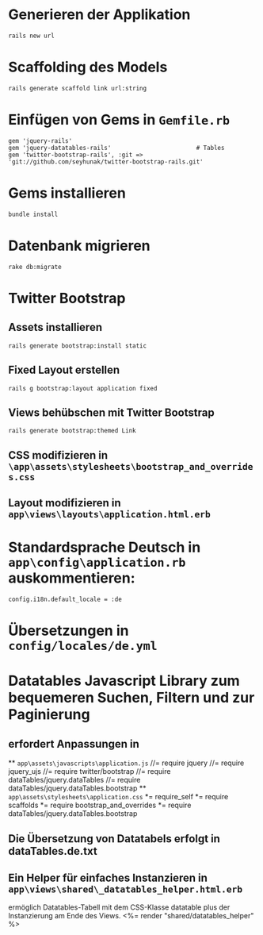 # Generieren der Applikation
  `rails new url`
# Scaffolding des Models
  `rails generate scaffold link url:string`
# Einfügen von Gems in `Gemfile.rb`
    gem 'jquery-rails'
    gem 'jquery-datatables-rails'                        # Tables
    gem 'twitter-bootstrap-rails', :git => 'git://github.com/seyhunak/twitter-bootstrap-rails.git'
# Gems installieren
  `bundle install`
# Datenbank migrieren
  `rake db:migrate`
# Twitter Bootstrap 
## Assets installieren
   `rails generate bootstrap:install static`
## Fixed Layout erstellen
  `rails g bootstrap:layout application fixed`
## Views behübschen mit Twitter Bootstrap  
  `rails generate bootstrap:themed Link`
## CSS modifizieren in `\app\assets\stylesheets\bootstrap_and_overrides.css`
## Layout modifizieren in `app\views\layouts\application.html.erb`
# Standardsprache Deutsch in `app\config\application.rb` auskommentieren:
    config.i18n.default_locale = :de
# Übersetzungen in `config/locales/de.yml`
# Datatables Javascript Library zum bequemeren Suchen, Filtern und zur Paginierung 
## erfordert Anpassungen in 
** `app\assets\javascripts\application.js`
    //= require jquery
    //= require jquery_ujs
    //= require twitter/bootstrap
    //= require dataTables/jquery.dataTables
    //= require dataTables/jquery.dataTables.bootstrap
** `app\assets\stylesheets\application.css`
    *= require_self
    *= require scaffolds
    *= require bootstrap_and_overrides
    *= require dataTables/jquery.dataTables.bootstrap 
## Die Übersetzung von Datatabels erfolgt in dataTables.de.txt
## Ein Helper für einfaches Instanzieren in `app\views\shared\_datatables_helper.html.erb`
   ermöglich Datatables-Tabell mit dem CSS-Klasse datatable plus der Instanzierung am Ende des Views.
     <%= render "shared/datatables_helper" %>